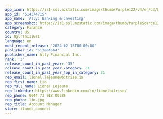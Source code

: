 ```yaml
---
app_icon: https://is1-ssl.mzstatic.com/image/thumb/Purple122/v4/ef/c3/bb/efc3bbbf-cdaf-fc38-7a19-1f1f0231dc20/AppIcon-0-0-1x_U007emarketing-0-6-0-85-220.png/1024x1024bb.png
app_id: '514374715'
app_name: 'Ally: Banking & Investing'
app_screenshot: https://is1-ssl.mzstatic.com/image/thumb/PurpleSource126/v4/a3/73/67/a37367ff-1d32-e39f-6d8f-a6b0a02a5d24/67b16472-28b8-49c6-be76-799983d5586e_1284x2778-Tile1.jpg/1284x2778bb.png
category: Finance
country: US
id: 8glrTmIIiGzI
language: en
most_recent_release: '2024-02-15T00:00:00'
publisher_id: '513064664'
publisher_name: Ally Financial Inc.
rank: '3'
release_count_in_past_year: '35'
release_count_in_past_year_category: 31
release_count_in_past_year_top_in_category: 31
rep_email: lionel.lejeune@bitrise.io
rep_first_name: Lio
rep_full_name: Lionel Lejeune
rep_linkedin: https://www.linkedin.com/in/lionelbitrise/
rep_phone: 0044 73 918 00286
rep_photo: lio.jpg
rep_title: Account Manager
store: itunes_connect
---
```

